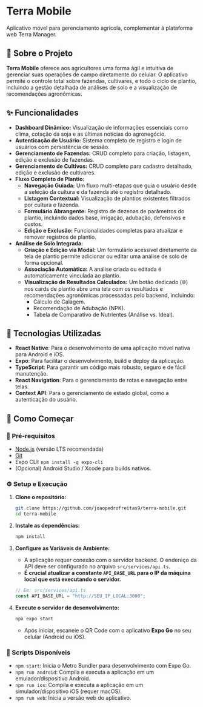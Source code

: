 # Terra Mobile

Aplicativo móvel para gerenciamento agrícola, complementar à plataforma web Terra Manager.

## 🌾 Sobre o Projeto

**Terra Mobile** oferece aos agricultores uma forma ágil e intuitiva de gerenciar suas operações de campo diretamente do celular. O aplicativo permite o controle total sobre fazendas, cultivares, e todo o ciclo de plantio, incluindo a gestão detalhada de análises de solo e a visualização de recomendações agronômicas.

## ✨ Funcionalidades

  - **Dashboard Dinâmico:** Visualização de informações essenciais como clima, cotação da soja e as últimas notícias do agronegócio.
  - **Autenticação de Usuário:** Sistema completo de registro e login de usuários com persistência de sessão.
  - **Gerenciamento de Fazendas:** CRUD completo para criação, listagem, edição e exclusão de fazendas.
  - **Gerenciamento de Cultivos:** CRUD completo para cadastro detalhado, edição e exclusão de cultivares.
  - **Fluxo Completo de Plantio:**
      - **Navegação Guiada:** Um fluxo multi-etapas que guia o usuário desde a seleção da cultura e da fazenda até o registro detalhado.
      - **Listagem Contextual:** Visualização de plantios existentes filtrados por cultura e fazenda.
      - **Formulário Abrangente:** Registro de dezenas de parâmetros do plantio, incluindo dados base, irrigação, adubação, defensivos e custos.
      - **Edição e Exclusão:** Funcionalidades completas para atualizar e remover registros de plantio.
  - **Análise de Solo Integrada:**
      - **Criação e Edição via Modal:** Um formulário acessível diretamente da tela de plantio permite adicionar ou editar uma análise de solo de forma opcional.
      - **Associação Automática:** A análise criada ou editada é automaticamente vinculada ao plantio.
      - **Visualização de Resultados Calculados:** Um botão dedicado (🌐) nos cards de plantio abre uma tela com os resultados e recomendações agronômicas processadas pelo backend, incluindo:
          - Cálculo de Calagem.
          - Recomendação de Adubação (NPK).
          - Tabela de Comparativo de Nutrientes (Análise vs. Ideal).

## 🚀 Tecnologias Utilizadas

  - **React Native**: Para o desenvolvimento de uma aplicação móvel nativa para Android e iOS.
  - **Expo**: Para facilitar o desenvolvimento, build e deploy da aplicação.
  - **TypeScript**: Para garantir um código mais robusto, seguro e de fácil manutenção.
  - **React Navigation**: Para o gerenciamento de rotas e navegação entre telas.
  - **Context API**: Para o gerenciamento de estado global, como a autenticação do usuário.

## 🏁 Como Começar

### 🔧 Pré-requisitos

  - [Node.js](https://nodejs.org/en/) (versão LTS recomendada)
  - [Git](https://git-scm.com/)
  - Expo CLI: `npm install -g expo-cli`
  - (Opcional) Android Studio / Xcode para builds nativos.

### ⚙️ Setup e Execução

1.  **Clone o repositório:**

    ```bash
    git clone https://github.com/joaopedrofreitas9/terra-mobile.git
    cd terra-mobile
    ```

2.  **Instale as dependências:**

    ```bash
    npm install
    ```

3.  **Configure as Variáveis de Ambiente:**

      - A aplicação requer conexão com o servidor backend. O endereço da API deve ser configurado no arquivo `src/services/api.ts`.
      - **É crucial atualizar a constante `API_BASE_URL` para o IP da máquina local que está executando o servidor.**

    <!-- end list -->

    ```typescript
    // Em: src/services/api.ts
    const API_BASE_URL = "http://SEU_IP_LOCAL:3000"; 
    ```

4.  **Execute o servidor de desenvolvimento:**

    ```bash
    npx expo start
    ```

      - Após iniciar, escaneie o QR Code com o aplicativo **Expo Go** no seu celular (Android ou iOS).

### 📜 Scripts Disponíveis

  - `npm start`: Inicia o Metro Bundler para desenvolvimento com Expo Go.
  - `npm run android`: Compila e executa a aplicação em um emulador/dispositivo Android.
  - `npm run ios`: Compila e executa a aplicação em um simulador/dispositivo iOS (requer macOS).
  - `npm run web`: Inicia a versão web do aplicativo.